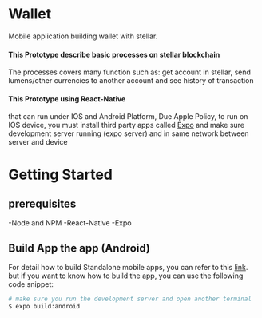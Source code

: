 # Wallet
Mobile application building wallet with stellar.


#### This Prototype describe basic processes on stellar blockchain
The processes covers many function such as: get account in stellar, send lumens/other currencies to another account and 
see history of transaction

#### This Prototype using React-Native
that can run under IOS and Android Platform, Due Apple Policy, to run on IOS device, you must install third party apps
called [Expo](https://expo.io) and make sure development server running (expo server) and in same network between server and device

# Getting Started
## prerequisites
 -Node and NPM
 -React-Native
 -Expo


## Build App the app (Android)
For detail how to build Standalone mobile apps, you can refer to this [link](https://docs.expo.io/versions/latest/guides/building-standalone-apps.html).
but if you want to know how to build the app, you can use the following code snippet:
```sh
# make sure you run the development server and open another terminal
$ expo build:android
```
